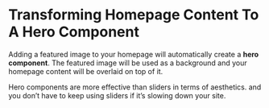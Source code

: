 # Transforming Homepage Content To A Hero Component

Adding a featured image to your homepage will automatically create a **hero component**. The featured image will be used as a background and your homepage content will be overlaid on top of it.

Hero components are more effective than sliders in terms of aesthetics. and you don’t have to keep using sliders if it’s slowing down your site.
